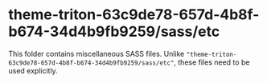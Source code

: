 # theme-triton-63c9de78-657d-4b8f-b674-34d4b9fb9259/sass/etc

This folder contains miscellaneous SASS files. Unlike `"theme-triton-63c9de78-657d-4b8f-b674-34d4b9fb9259/sass/etc"`, these files
need to be used explicitly.
